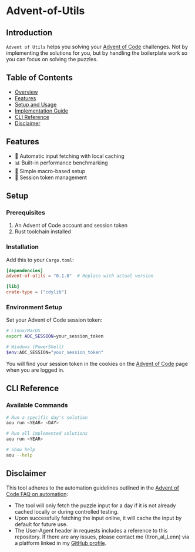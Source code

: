 # Advent-of-Utils

## Introduction
`Advent of Utils` helps you solving your [Advent of Code](https://adventofcode.com/) challenges. Not by implementing the solutions for you, but by handling the boilerplate work so you can focus on solving the puzzles.

## Table of Contents
- [Overview](#overview)
- [Features](#features)
- [Setup and Usage](#setup-and-usage)
- [Implementation Guide](#implementation-guide)
- [CLI Reference](#cli-reference)
- [Disclaimer](#disclaimer)

## Features
- 🚀 Automatic input fetching with local caching
- 📊 Built-in performance benchmarking
- 🔧 Simple macro-based setup
- 💾 Session token management

## Setup

### Prerequisites
1. An Advent of Code account and session token
2. Rust toolchain installed

### Installation
Add this to your `Cargo.toml`:
```toml
[dependencies]
advent-of-utils = "0.1.0"  # Replace with actual version

[lib]
crate-type = ["cdylib"]
```

### Environment Setup

Set your Advent of Code session token:

```bash
# Linux/MacOS
export AOC_SESSION=your_session_token

# Windows (PowerShell)
$env:AOC_SESSION="your_session_token"
```

You will find your session token in the cookies on the [Advent of Code](https://adventofcode.com/) page when you are logged in.

## CLI Reference

### Available Commands

```bash
# Run a specific day's solution
aou run <YEAR> <DAY>

# Run all implemented solutions
aou run <YEAR>

# Show help
aou --help
```
## Disclaimer

This tool adheres to the automation guidelines outlined in the [Advent of Code FAQ on automation](https://www.reddit.com/r/adventofcode/wiki/faqs/automation/):
- The tool will only fetch the puzzle input for a day if it is not already cached locally or during controlled testing.
- Upon successfully fetching the input online, it will cache the input by default for future use.
- The User-Agent header in requests includes a reference to this repository. If there are any issues, please contact me (Itron_al_Lenn) via a platform linked in my [GitHub profile](https://github.com/Itron-al-Lenn).
